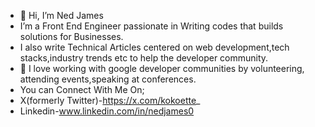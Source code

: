 - 👋 Hi, I’m Ned James
- I’m a Front End Engineer passionate in Writing codes that builds solutions for Businesses.
- I also write Technical Articles centered on web development,tech stacks,industry trends etc to help the developer community.
- 💞️ I love working with google developer communities by volunteering, attending events,speaking at conferences.
- You can Connect With Me On;
- X(formerly Twitter)-https://x.com/kokoette_
- Linkedin-www.linkedin.com/in/nedjames0
  
